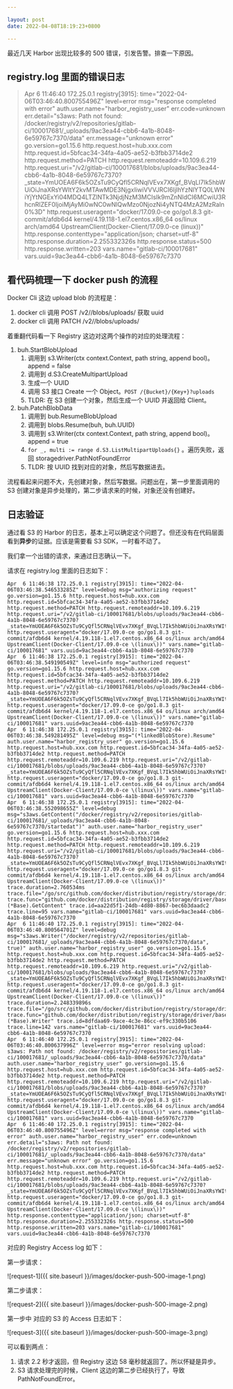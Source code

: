 ```yaml
---

layout: post
date: 2022-04-08T18:19:23+0800

---
```


最近几天 Harbor 出现比较多的 500 错误，引发告警。排查一下原因。

## registry.log 里面的错误日志

> Apr  6 11:46:40 172.25.0.1 registry[3915]: time="2022-04-06T03:46:40.800755496Z" level=error msg="response completed with error" auth.user.name="harbor_registry_user" err.code=unknown err.detail="s3aws: Path not found: /docker/registry/v2/repositories/gitlab-ci/100017681/_uploads/9ac3ea44-cbb6-4a1b-8048-6e59767c7370/data" err.message="unknown error" go.version=go1.15.6 http.request.host=hub.xxx.com http.request.id=5bfcac34-34fa-4a05-ae52-b3fbb3714de2 http.request.method=PATCH http.request.remoteaddr=10.109.6.219 http.request.uri="/v2/gitlab-ci/100017681/blobs/uploads/9ac3ea44-cbb6-4a1b-8048-6e59767c7370?_state=YmUOEA6F6k5OZsTu9CyQfl5CRNqlVEvx7XKgf_BVqLl7Ik5hbWUiOiJnaXRsYWItY2kvMTAwMDE3NjgxIiwiVVVJRCI6IjlhYzNlYTQ0LWNiYjYtNGExYi04MDQ4LTZlNTk3NjdjNzM3MCIsIk9mZnNldCI6MCwiU3RhcnRlZEF0IjoiMjAyMi0wNC0wNlQwMzo0NjozNi4yNTQ4MzA2MzRaIn0%3D" http.request.useragent="docker/17.09.0-ce go/go1.8.3 git-commit/afdb6d4 kernel/4.19.118-1.el7.centos.x86_64 os/linux arch/amd64 UpstreamClient(Docker-Client/17.09.0-ce (linux))" http.response.contenttype="application/json; charset=utf-8" http.response.duration=2.255332326s http.response.status=500 http.response.written=203 vars.name="gitlab-ci/100017681" vars.uuid=9ac3ea44-cbb6-4a1b-8048-6e59767c7370

## 看代码梳理一下 docker push 的流程

Docker Cli 这边 upload blob 的流程是：

1. docker cli 调用 POST /v2/<name>/blobs/uploads/  获取 uuid
2. docker cli 调用 PATCH /v2/<name>/blobs/uploads/<uuid>


着重翻代码看一下 Registry 这边对这两个操作的对应的处理流程：

1. buh.StartBlobUpload
    1. 调用到 s3.Writer(ctx context.Context, path string, append bool)。append = false
    2. 调用到 d.S3.CreateMultipartUpload
    3. 生成一个 UUID
    4. 调用 S3 接口 Create 一个 Object。`POST /{Bucket}/{Key+}?uploads`
    5. TLDR: 在 S3 创建一个对象，然后生成一个 UUID 并返回给 Client。
2. buh.PatchBlobData
    1. 调用到 bub.ResumeBlobUpload
    2. 调用到 blobs.Resume(buh, buh.UUID)
    3. 调用到 s3.Writer(ctx context.Context, path string, append bool)。append = true
    4. `for _, multi := range d.S3.ListMultipartUploads{}` 。遍历失败，返回 storagedriver.PathNotFoundError
    5. TLDR: 按 UUID 找到对应的对象，然后写数据进去。


流程看起来问题不大，先创建对象，然后写数据。问题出在，第一步里面调用的 S3 创建对象是异步处理的，第二步请求来的时候，对象还没有创建好。

## 日志验证

通过看 S3 的 Harbor 的日志，基本上可以确定这个问题了。但还没有在代码层面看到**异步**的证据。应该是需要看 S3 SDK，一时看不动了。

我们拿一个出错的请求，来通过日志确认一下。

请求在 registry.log 里面的日志如下：

```
Apr  6 11:46:38 172.25.0.1 registry[3915]: time="2022-04-06T03:46:38.546533285Z" level=debug msg="authorizing request" go.version=go1.15.6 http.request.host=hub.xxx.com http.request.id=5bfcac34-34fa-4a05-ae52-b3fbb3714de2 http.request.method=PATCH http.request.remoteaddr=10.109.6.219 http.request.uri="/v2/gitlab-ci/100017681/blobs/uploads/9ac3ea44-cbb6-4a1b-8048-6e59767c7370?_state=YmUOEA6F6k5OZsTu9CyQfl5CRNqlVEvx7XKgf_BVqLl7Ik5hbWUiOiJnaXRsYWItY2kvMTAwMDE3NjgxIiwiVVVJRCI6IjlhYzNlYTQ0LWNiYjYtNGExYi04MDQ4LTZlNTk3NjdjNzM3MCIsIk9mZnNldCI6MCwiU3RhcnRlZEF0IjoiMjAyMi0wNC0wNlQwMzo0NjozNi4yNTQ4MzA2MzRaIn0%3D" http.request.useragent="docker/17.09.0-ce go/go1.8.3 git-commit/afdb6d4 kernel/4.19.118-1.el7.centos.x86_64 os/linux arch/amd64 UpstreamClient(Docker-Client/17.09.0-ce \(linux\))" vars.name="gitlab-ci/100017681" vars.uuid=9ac3ea44-cbb6-4a1b-8048-6e59767c7370
Apr  6 11:46:38 172.25.0.1 registry[3915]: time="2022-04-06T03:46:38.549190549Z" level=info msg="authorized request" go.version=go1.15.6 http.request.host=hub.xxx.com http.request.id=5bfcac34-34fa-4a05-ae52-b3fbb3714de2 http.request.method=PATCH http.request.remoteaddr=10.109.6.219 http.request.uri="/v2/gitlab-ci/100017681/blobs/uploads/9ac3ea44-cbb6-4a1b-8048-6e59767c7370?_state=YmUOEA6F6k5OZsTu9CyQfl5CRNqlVEvx7XKgf_BVqLl7Ik5hbWUiOiJnaXRsYWItY2kvMTAwMDE3NjgxIiwiVVVJRCI6IjlhYzNlYTQ0LWNiYjYtNGExYi04MDQ4LTZlNTk3NjdjNzM3MCIsIk9mZnNldCI6MCwiU3RhcnRlZEF0IjoiMjAyMi0wNC0wNlQwMzo0NjozNi4yNTQ4MzA2MzRaIn0%3D" http.request.useragent="docker/17.09.0-ce go/go1.8.3 git-commit/afdb6d4 kernel/4.19.118-1.el7.centos.x86_64 os/linux arch/amd64 UpstreamClient(Docker-Client/17.09.0-ce \(linux\))" vars.name="gitlab-ci/100017681" vars.uuid=9ac3ea44-cbb6-4a1b-8048-6e59767c7370
Apr  6 11:46:38 172.25.0.1 registry[3915]: time="2022-04-06T03:46:38.549281495Z" level=debug msg="(*linkedBlobStore).Resume" auth.user.name="harbor_registry_user" go.version=go1.15.6 http.request.host=hub.xxx.com http.request.id=5bfcac34-34fa-4a05-ae52-b3fbb3714de2 http.request.method=PATCH http.request.remoteaddr=10.109.6.219 http.request.uri="/v2/gitlab-ci/100017681/blobs/uploads/9ac3ea44-cbb6-4a1b-8048-6e59767c7370?_state=YmUOEA6F6k5OZsTu9CyQfl5CRNqlVEvx7XKgf_BVqLl7Ik5hbWUiOiJnaXRsYWItY2kvMTAwMDE3NjgxIiwiVVVJRCI6IjlhYzNlYTQ0LWNiYjYtNGExYi04MDQ4LTZlNTk3NjdjNzM3MCIsIk9mZnNldCI6MCwiU3RhcnRlZEF0IjoiMjAyMi0wNC0wNlQwMzo0NjozNi4yNTQ4MzA2MzRaIn0%3D" http.request.useragent="docker/17.09.0-ce go/go1.8.3 git-commit/afdb6d4 kernel/4.19.118-1.el7.centos.x86_64 os/linux arch/amd64 UpstreamClient(Docker-Client/17.09.0-ce \(linux\))" vars.name="gitlab-ci/100017681" vars.uuid=9ac3ea44-cbb6-4a1b-8048-6e59767c7370
Apr  6 11:46:38 172.25.0.1 registry[3915]: time="2022-04-06T03:46:38.552098655Z" level=debug msg="s3aws.GetContent("/docker/registry/v2/repositories/gitlab-ci/100017681/_uploads/9ac3ea44-cbb6-4a1b-8048-6e59767c7370/startedat")" auth.user.name="harbor_registry_user" go.version=go1.15.6 http.request.host=hub.xxx.com http.request.id=5bfcac34-34fa-4a05-ae52-b3fbb3714de2 http.request.method=PATCH http.request.remoteaddr=10.109.6.219 http.request.uri="/v2/gitlab-ci/100017681/blobs/uploads/9ac3ea44-cbb6-4a1b-8048-6e59767c7370?_state=YmUOEA6F6k5OZsTu9CyQfl5CRNqlVEvx7XKgf_BVqLl7Ik5hbWUiOiJnaXRsYWItY2kvMTAwMDE3NjgxIiwiVVVJRCI6IjlhYzNlYTQ0LWNiYjYtNGExYi04MDQ4LTZlNTk3NjdjNzM3MCIsIk9mZnNldCI6MCwiU3RhcnRlZEF0IjoiMjAyMi0wNC0wNlQwMzo0NjozNi4yNTQ4MzA2MzRaIn0%3D" http.request.useragent="docker/17.09.0-ce go/go1.8.3 git-commit/afdb6d4 kernel/4.19.118-1.el7.centos.x86_64 os/linux arch/amd64 UpstreamClient(Docker-Client/17.09.0-ce \(linux\))" trace.duration=2.760534ms trace.file="/go/src/github.com/docker/distribution/registry/storage/driver/base/base.go" trace.func="github.com/docker/distribution/registry/storage/driver/base.(*Base).GetContent" trace.id=aa22d5f1-24db-4d80-8867-bec6b3daadc2 trace.line=95 vars.name="gitlab-ci/100017681" vars.uuid=9ac3ea44-cbb6-4a1b-8048-6e59767c7370
Apr  6 11:46:40 172.25.0.1 registry[3915]: time="2022-04-06T03:46:40.800564701Z" level=debug msg="s3aws.Writer("/docker/registry/v2/repositories/gitlab-ci/100017681/_uploads/9ac3ea44-cbb6-4a1b-8048-6e59767c7370/data", true)" auth.user.name="harbor_registry_user" go.version=go1.15.6 http.request.host=hub.xxx.com http.request.id=5bfcac34-34fa-4a05-ae52-b3fbb3714de2 http.request.method=PATCH http.request.remoteaddr=10.109.6.219 http.request.uri="/v2/gitlab-ci/100017681/blobs/uploads/9ac3ea44-cbb6-4a1b-8048-6e59767c7370?_state=YmUOEA6F6k5OZsTu9CyQfl5CRNqlVEvx7XKgf_BVqLl7Ik5hbWUiOiJnaXRsYWItY2kvMTAwMDE3NjgxIiwiVVVJRCI6IjlhYzNlYTQ0LWNiYjYtNGExYi04MDQ4LTZlNTk3NjdjNzM3MCIsIk9mZnNldCI6MCwiU3RhcnRlZEF0IjoiMjAyMi0wNC0wNlQwMzo0NjozNi4yNTQ4MzA2MzRaIn0%3D" http.request.useragent="docker/17.09.0-ce go/go1.8.3 git-commit/afdb6d4 kernel/4.19.118-1.el7.centos.x86_64 os/linux arch/amd64 UpstreamClient(Docker-Client/17.09.0-ce \(linux\))" trace.duration=2.248339896s trace.file="/go/src/github.com/docker/distribution/registry/storage/driver/base/base.go" trace.func="github.com/docker/distribution/registry/storage/driver/base.(*Base).Writer" trace.id=8dfdaa69-9ace-4c3e-86cc-ef9c330b5106 trace.line=142 vars.name="gitlab-ci/100017681" vars.uuid=9ac3ea44-cbb6-4a1b-8048-6e59767c7370
Apr  6 11:46:40 172.25.0.1 registry[3915]: time="2022-04-06T03:46:40.800637996Z" level=error msg="error resolving upload: s3aws: Path not found: /docker/registry/v2/repositories/gitlab-ci/100017681/_uploads/9ac3ea44-cbb6-4a1b-8048-6e59767c7370/data" auth.user.name="harbor_registry_user" go.version=go1.15.6 http.request.host=hub.xxx.com http.request.id=5bfcac34-34fa-4a05-ae52-b3fbb3714de2 http.request.method=PATCH http.request.remoteaddr=10.109.6.219 http.request.uri="/v2/gitlab-ci/100017681/blobs/uploads/9ac3ea44-cbb6-4a1b-8048-6e59767c7370?_state=YmUOEA6F6k5OZsTu9CyQfl5CRNqlVEvx7XKgf_BVqLl7Ik5hbWUiOiJnaXRsYWItY2kvMTAwMDE3NjgxIiwiVVVJRCI6IjlhYzNlYTQ0LWNiYjYtNGExYi04MDQ4LTZlNTk3NjdjNzM3MCIsIk9mZnNldCI6MCwiU3RhcnRlZEF0IjoiMjAyMi0wNC0wNlQwMzo0NjozNi4yNTQ4MzA2MzRaIn0%3D" http.request.useragent="docker/17.09.0-ce go/go1.8.3 git-commit/afdb6d4 kernel/4.19.118-1.el7.centos.x86_64 os/linux arch/amd64 UpstreamClient(Docker-Client/17.09.0-ce \(linux\))" vars.name="gitlab-ci/100017681" vars.uuid=9ac3ea44-cbb6-4a1b-8048-6e59767c7370
Apr  6 11:46:40 172.25.0.1 registry[3915]: time="2022-04-06T03:46:40.800755496Z" level=error msg="response completed with error" auth.user.name="harbor_registry_user" err.code=unknown err.detail="s3aws: Path not found: /docker/registry/v2/repositories/gitlab-ci/100017681/_uploads/9ac3ea44-cbb6-4a1b-8048-6e59767c7370/data" err.message="unknown error" go.version=go1.15.6 http.request.host=hub.xxx.com http.request.id=5bfcac34-34fa-4a05-ae52-b3fbb3714de2 http.request.method=PATCH http.request.remoteaddr=10.109.6.219 http.request.uri="/v2/gitlab-ci/100017681/blobs/uploads/9ac3ea44-cbb6-4a1b-8048-6e59767c7370?_state=YmUOEA6F6k5OZsTu9CyQfl5CRNqlVEvx7XKgf_BVqLl7Ik5hbWUiOiJnaXRsYWItY2kvMTAwMDE3NjgxIiwiVVVJRCI6IjlhYzNlYTQ0LWNiYjYtNGExYi04MDQ4LTZlNTk3NjdjNzM3MCIsIk9mZnNldCI6MCwiU3RhcnRlZEF0IjoiMjAyMi0wNC0wNlQwMzo0NjozNi4yNTQ4MzA2MzRaIn0%3D" http.request.useragent="docker/17.09.0-ce go/go1.8.3 git-commit/afdb6d4 kernel/4.19.118-1.el7.centos.x86_64 os/linux arch/amd64 UpstreamClient(Docker-Client/17.09.0-ce \(linux\))" http.response.contenttype="application/json; charset=utf-8" http.response.duration=2.255332326s http.response.status=500 http.response.written=203 vars.name="gitlab-ci/100017681" vars.uuid=9ac3ea44-cbb6-4a1b-8048-6e59767c7370
```

对应的 Registry Access log 如下：

第一步请求：

![request-1]({{ site.baseurl }}/images/docker-push-500-image-1.png)

第二步请求：

![request-2]({{ site.baseurl }}/images/docker-push-500-image-2.png)


第一步中 对应的 S3 的 Access 日志如下：

![request-3]({{ site.baseurl }}/images/docker-push-500-image-3.png)

可以看到两点：

1. 请求 2.2 秒才返回，但 Registry 这边 58 毫秒就返回了。所以怀疑是异步。
2. S3 请求处理完的时候，Client 这边的第二步已经执行了，导致 PathNotFoundError。
